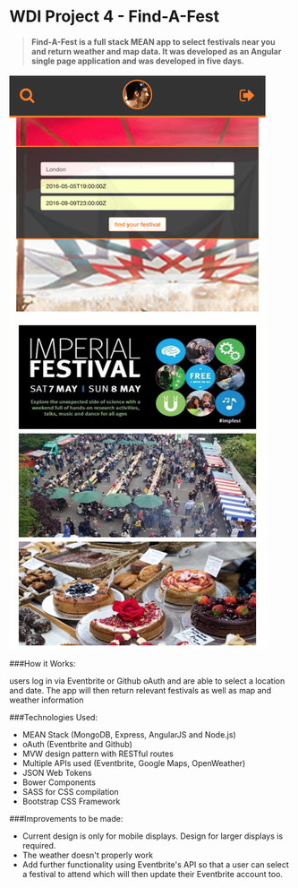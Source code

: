 # WDI Project 4 - Find-A-Fest

>#### Find-A-Fest is a full stack MEAN app to select festivals near you and return weather and map data. It was developed as an Angular single page application and was developed in five days.

![Alt text](public/img/findafest.png)

###How it Works:
	
users log in via Eventbrite or Github oAuth and are able to select a location and date. The app will then return relevant festivals as well as map and weather information
		 
###Technologies Used:

* MEAN Stack (MongoDB, Express, AngularJS and Node.js)
* oAuth (Eventbrite and Github)
* MVW design pattern with RESTful routes
* Multiple APIs used (Eventbrite, Google Maps, OpenWeather)
* JSON Web Tokens
* Bower Components
* SASS for CSS compilation
* Bootstrap CSS Framework

###Improvements to be made:

  * Current design is only for mobile displays. Design for larger displays is required.
  * The weather doesn't properly work
  * Add further functionality using Eventbrite's API so that a user can select a festival to attend which will then update their Eventbrite account too.
